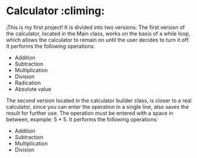 # Calculator :climing:
¡This is my first project! It is divided into two versions:
The first version of the calculator, located in the Main class, works on the basis of a while loop, which allows the calculator to remain on until the user decides to turn it off. It performs the following operations:
- Addition
- Subtraction
- Multiplication
- Division
- Radication
- Absolute value 

The second version located in the calculator builder class, is closer to a real calculator, since you can enter the operation in a single line, also saves the result for further use. The operation must be entered with a space in between, example: 5 * 5. It performs the following operations:
- Addition
- Subtraction
- Multiplication
- Division
